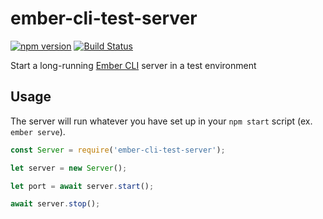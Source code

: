 # ember-cli-test-server

[![npm version](https://badge.fury.io/js/ember-cli-test-server.svg)](https://badge.fury.io/js/ember-cli-test-server)
[![Build Status](https://travis-ci.org/kellyselden/ember-cli-test-server.svg?branch=master)](https://travis-ci.org/kellyselden/ember-cli-test-server)

Start a long-running [Ember CLI](https://ember-cli.com) server in a test environment

## Usage

The server will run whatever you have set up in your `npm start` script (ex. `ember serve`).

```js
const Server = require('ember-cli-test-server');

let server = new Server();

let port = await server.start();

await server.stop();
```
